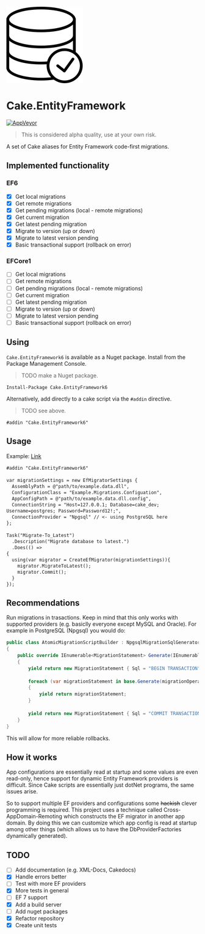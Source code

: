 ![icon](docs/images/icon.png)

# Cake.EntityFramework

[![AppVeyor](https://img.shields.io/appveyor/ci/Silvenga/cake-entityframework.svg)](https://ci.appveyor.com/project/Silvenga/cake-entityframework)

> This is considered alpha quality, use at your own risk.

A set of Cake aliases for Entity Framework code-first migrations.

## Implemented functionality

### EF6

- [X] Get local migrations
- [X] Get remote migrations
- [X] Get pending migrations (local - remote migrations)
- [X] Get current migration
- [X] Get latest pending migration
- [X] Migrate to version (up or down)
- [X] Migrate to latest version pending
- [X] Basic transactional support (rollback on error)

### EFCore1

- [ ] Get local migrations
- [ ] Get remote migrations
- [ ] Get pending migrations (local - remote migrations)
- [ ] Get current migration
- [ ] Get latest pending migration
- [ ] Migrate to version (up or down)
- [ ] Migrate to latest version pending
- [ ] Basic transactional support (rollback on error)

## Using

`Cake.EntityFramework6` is available as a Nuget package. Install from the Package Management Console.

> TODO make a Nuget package. 

```
Install-Package Cake.EntityFramework6
```

Alternatively, add directly to a cake script via the `#addin` directive.

> TODO see above.

```
#addin "Cake.EntityFramework6"
```

## Usage

Example: [Link](tests/TestProjects/Cake.EntityFramework.TestProject.Postgres/build.cake)

```cake
#addin "Cake.EntityFramework6"

var migrationSettings = new EfMigratorSettings {
  AssemblyPath = @"path/to/example.data.dll",
  ConfigurationClass = "Example.Migrations.Configuation",
  AppConfigPath = @"path/to/example.data.dll.config",
  ConnectionString = "Host=127.0.0.1; Database=cake_dev; Username=postgres; Password=Password12!;",
  ConnectionProvider = "Npgsql" // <- using PostgreSQL here
};

Task("Migrate-To_Latest")
  .Description("Migrate database to latest.")
  .Does(() =>
{
  using(var migrator = CreateEfMigrator(migrationSettings)){
    migrator.MigrateToLatest();
    migrator.Commit();
  }
});
```

## Recommendations

Run migrations in trasactions. Keep in mind that this only works with supported providers (e.g. basiclly everyone except MySQL and Oracle). For example in PostgreSQL (Npgsql) you would do:

```c#
public class AtomicMigrationScriptBuilder : NpgsqlMigrationSqlGenerator
{
    public override IEnumerable<MigrationStatement> Generate(IEnumerable<MigrationOperation> migrationOperations, string providerManifestToken)
    {
        yield return new MigrationStatement { Sql = "BEGIN TRANSACTION" };

        foreach (var migrationStatement in base.Generate(migrationOperations, providerManifestToken))
        {
            yield return migrationStatement;
        }

        yield return new MigrationStatement { Sql = "COMMIT TRANSACTION" };
    }
}
```

This will allow for more reliable rollbacks. 

## How it works

App configurations are essentially read at startup and some values are even read-only, hence support for dynamic Entity Framework providers is difficult. Since Cake scripts are essentially just dotNet programs, the same issues arise. 

So to support multiple EF providers and configurations some ~~hackish~~ clever programming is required. This project uses a technique called Cross-AppDomain-Remoting which constructs the EF migrator in another app domain. By doing this we can customize which app config is read at startup among other things (which allows us to have the DbProviderFactories dynamically generated). 

## TODO

- [ ] Add documentation (e.g. XML-Docs, Cakedocs)
- [X] Handle errors better
- [ ] Test with more EF providers
- [X] More tests in general
- [ ] EF 7 support
- [X] Add a build server
- [ ] Add nuget packages
- [X] Refactor repository
- [X] Create unit tests
